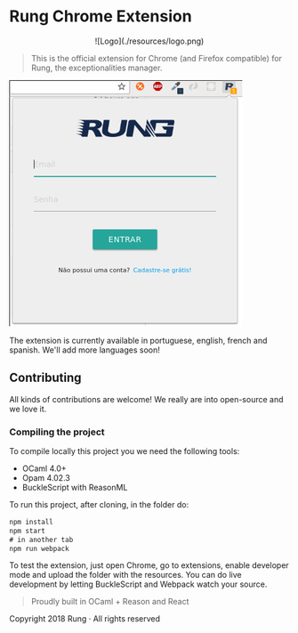 # Rung Chrome Extension

<center>
![Logo](./resources/logo.png)
</center>

> This is the official extension for Chrome (and Firefox compatible) for Rung, the exceptionalities manager.

![Screenshot](./resources/demo.png)

The extension is currently available in portuguese, english, french and spanish. We'll add more languages soon!

## Contributing

All kinds of contributions are welcome! We really are into open-source and we love it.

### Compiling the project

To compile locally this project you we need the following tools:

- OCaml 4.0+
- Opam 4.02.3
- BuckleScript with ReasonML

To run this project, after cloning, in the folder do:

```shell
npm install
npm start
# in another tab
npm run webpack
```

To test the extension, just open Chrome, go to extensions, enable developer mode and upload the folder
with the resources. You can do live development by letting BuckleScript and Webpack watch your source.

> Proudly built in OCaml + Reason and React

Copyright 2018 Rung · All rights reserved
